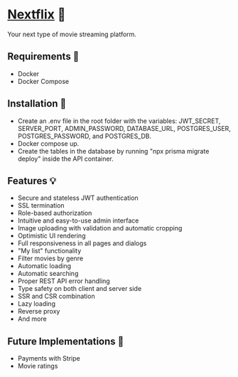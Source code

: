 # [**Nextflix**](https://nextflixapp.com) 🔴

Your next type of movie streaming platform.

## Requirements 📝

- Docker
- Docker Compose

## Installation 🔌

- Create an .env file in the root folder with the variables: JWT_SECRET, SERVER_PORT, ADMIN_PASSWORD, DATABASE_URL, POSTGRES_USER, POSTGRES_PASSWORD, and POSTGRES_DB.
- Docker compose up.
- Create the tables in the database by running "npx prisma migrate deploy" inside the API container.

## Features 💡

- Secure and stateless JWT authentication
- SSL termination
- Role-based authorization
- Intuitive and easy-to-use admin interface
- Image uploading with validation and automatic cropping
- Optimistic UI rendering
- Full responsiveness in all pages and dialogs
- "My list" functionality
- Filter movies by genre
- Automatic loading
- Automatic searching
- Proper REST API error handling
- Type safety on both client and server side
- SSR and CSR combination
- Lazy loading
- Reverse proxy
- And more

## Future Implementations 🌱

- Payments with Stripe
- Movie ratings
